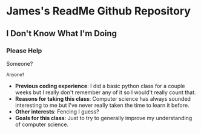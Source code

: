 # James's ReadMe Github Repository
## I Don't Know What I'm Doing
### Please Help
Someone? 

<Sub>Anyone?</sub>
<!--
**JamesGaito/JamesGaito** is a ✨ _special_ ✨ repository because its `README.md` (this file) appears on your GitHub profile.
-->
- **Previous coding experience**: I did a basic python class for a couple weeks but I really don't remember any of it so I would't really count that.
- **Reasons for taking this class**: Computer science has always sounded interesting to me but I've never really taken the time to learn it before.
- **Other interests**: Fencing I guess?
- **Goals for this class**: Just to try to generally improve my understanding of computer science.

